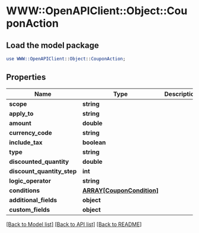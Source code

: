 # WWW::OpenAPIClient::Object::CouponAction

## Load the model package
```perl
use WWW::OpenAPIClient::Object::CouponAction;
```

## Properties
Name | Type | Description | Notes
------------ | ------------- | ------------- | -------------
**scope** | **string** |  | [optional] 
**apply_to** | **string** |  | [optional] 
**amount** | **double** |  | [optional] 
**currency_code** | **string** |  | [optional] 
**include_tax** | **boolean** |  | [optional] 
**type** | **string** |  | [optional] 
**discounted_quantity** | **double** |  | [optional] 
**discount_quantity_step** | **int** |  | [optional] 
**logic_operator** | **string** |  | [optional] 
**conditions** | [**ARRAY[CouponCondition]**](CouponCondition.md) |  | [optional] 
**additional_fields** | **object** |  | [optional] 
**custom_fields** | **object** |  | [optional] 

[[Back to Model list]](../README.md#documentation-for-models) [[Back to API list]](../README.md#documentation-for-api-endpoints) [[Back to README]](../README.md)


